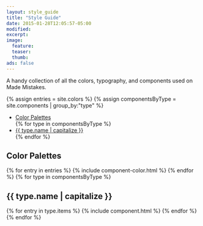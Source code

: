 ```yaml
---
layout: style_guide
title: "Style Guide"
date: 2015-01-28T12:05:57-05:00
modified:
excerpt:
image:
  feature:
  teaser:
  thumb:
ads: false
---
```


A handy collection of all the colors, typography, and components used on Made Mistakes.

{% assign entries = site.colors %}
{% assign componentsByType = site.components | group_by:"type" %}

<nav class="toc">
  <ul id="markdown-toc">
    <li><a href="#guide-color-palettes">Color Palettes</a></li>
    {% for type in componentsByType %}
      <li><a href="#guide-{{ type.name }}">{{ type.name | capitalize }}</a></li>
    {% endfor %}
  </ul>
</nav>

<h2 id="guide-color-palettes">Color Palettes</h2>
{% for entry in entries %}
  {% include component-color.html %}
{% endfor %}
{% for type in componentsByType %}
<h2 id="guide-{{ type.name }}">{{ type.name | capitalize }}</h2>
{% for entry in type.items %}
{% include component.html %}
{% endfor %}
{% endfor %}
